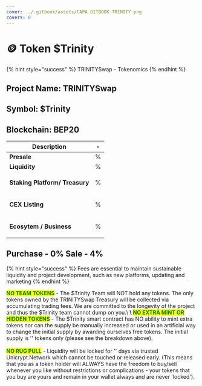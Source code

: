 ```yaml
---
cover: ../.gitbook/assets/CAPA GITBOOK TRINITY.png
coverY: 0
---
```


# 🪙 Token $Trinity

{% hint style="success" %}
TRINITYSwap - Tokenomics
{% endhint %}

## **Project Name: TRINITYSwap**&#x20;

## **Symbol:** $Trinity

## **Blockchain:** **BEP20**

| Description                                            | - |
| ------------------------------------------------------ | - |
| **Presale**                                            | % |
| **Liquidity**                                          | % |
| <p><strong>Staking Platform/ Treasury</strong><br></p> | % |
| <p><strong>CEX Listing</strong><br></p>                | % |
| <p><strong>Ecosytem / Business</strong><br></p>        | % |

## Purchase - 0%   Sale - 4%

{% hint style="success" %}
Fees are essential to maintain sustainable liquidity and project development, such as new platforms, updating and marketing
{% endhint %}

<mark style="color:green;">**NO TEAM TOKENS**</mark> - The $Trinity Team will NOT hold any tokens. The only tokens owned by the TRINITYSwap Treasury will be collected via accumulating trading fees. We are committed to the longevity of the project and thus the $Trinity team cannot dump on you.\ <mark style="color:green;">****</mark>\ <mark style="color:green;">****</mark><mark style="color:green;">**NO EXTRA MINT OR HIDDEN TOKENS**</mark> - The $Trinity smart contract has NO ability to mint extra tokens nor can the supply be manually increased or used in an artificial way to change the initial supply by awarding ourselves free tokens. The initial supply is '' tokens only (please see the breakdown above).\
\
<mark style="color:green;">**NO RUG PULL**</mark> - Liquidity will be locked for '' days via trusted Unicrypt.Network which cannot be touched or released early. (This means that you as a token holder will ALWAYS have the freedom to buy/sell whenever you like without restrictions or complications - your tokens that you buy are yours and remain in your wallet always and are never 'locked').
